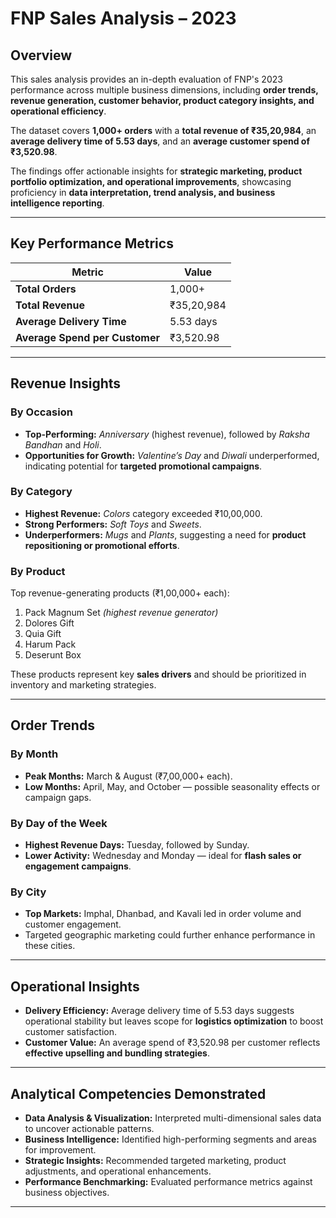 # **FNP Sales Analysis – 2023**

## **Overview**

This sales analysis provides an in-depth evaluation of FNP's 2023 performance across multiple business dimensions, including **order trends, revenue generation, customer behavior, product category insights, and operational efficiency**.

The dataset covers **1,000+ orders** with a **total revenue of ₹35,20,984**, an **average delivery time of 5.53 days**, and an **average customer spend of ₹3,520.98**.

The findings offer actionable insights for **strategic marketing, product portfolio optimization, and operational improvements**, showcasing proficiency in **data interpretation, trend analysis, and business intelligence reporting**.

---

## **Key Performance Metrics**

| Metric                         | Value      |
| ------------------------------ | ---------- |
| **Total Orders**               | 1,000+     |
| **Total Revenue**              | ₹35,20,984 |
| **Average Delivery Time**      | 5.53 days  |
| **Average Spend per Customer** | ₹3,520.98  |

---

## **Revenue Insights**

### **By Occasion**

* **Top-Performing:** *Anniversary* (highest revenue), followed by *Raksha Bandhan* and *Holi*.
* **Opportunities for Growth:** *Valentine’s Day* and *Diwali* underperformed, indicating potential for **targeted promotional campaigns**.

### **By Category**

* **Highest Revenue:** *Colors* category exceeded ₹10,00,000.
* **Strong Performers:** *Soft Toys* and *Sweets*.
* **Underperformers:** *Mugs* and *Plants*, suggesting a need for **product repositioning or promotional efforts**.

### **By Product**

Top revenue-generating products (₹1,00,000+ each):

1. Pack Magnum Set *(highest revenue generator)*
2. Dolores Gift
3. Quia Gift
4. Harum Pack
5. Deserunt Box

These products represent key **sales drivers** and should be prioritized in inventory and marketing strategies.

---

## **Order Trends**

### **By Month**

* **Peak Months:** March & August (₹7,00,000+ each).
* **Low Months:** April, May, and October — possible seasonality effects or campaign gaps.

### **By Day of the Week**

* **Highest Revenue Days:** Tuesday, followed by Sunday.
* **Lower Activity:** Wednesday and Monday — ideal for **flash sales or engagement campaigns**.

### **By City**

* **Top Markets:** Imphal, Dhanbad, and Kavali led in order volume and customer engagement.
* Targeted geographic marketing could further enhance performance in these cities.

---

## **Operational Insights**

* **Delivery Efficiency:** Average delivery time of 5.53 days suggests operational stability but leaves scope for **logistics optimization** to boost customer satisfaction.
* **Customer Value:** An average spend of ₹3,520.98 per customer reflects **effective upselling and bundling strategies**.

---

## **Analytical Competencies Demonstrated**

* **Data Analysis & Visualization:** Interpreted multi-dimensional sales data to uncover actionable patterns.
* **Business Intelligence:** Identified high-performing segments and areas for improvement.
* **Strategic Insights:** Recommended targeted marketing, product adjustments, and operational enhancements.
* **Performance Benchmarking:** Evaluated performance metrics against business objectives.

---

